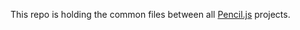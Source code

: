 This repo is holding the common files between all [Pencil.js](https://github.com/pencil-js?type=source) projects.

